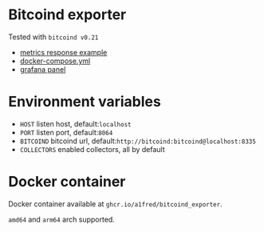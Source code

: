 # Bitcoind exporter
Tested with `bitcoind v0.21`

 * [metrics response example](docs/metrics.sample)
 * [docker-compose.yml](docker-compose.yml)
 * [grafana panel](staff/grafana/dashboards/bitcoind.json)

# Environment variables
 * `HOST` listen host, default:`localhost`
 * `PORT` listen port, default:`8064`
 * `BITCOIND` bitcoind url, default:`http://bitcoind:bitcoind@localhost:8335`
 * `COLLECTORS` enabled collectors, all by default

# Docker container
Docker container available at `ghcr.io/a1fred/bitcoind_exporter`.

`amd64` and `arm64` arch supported.
